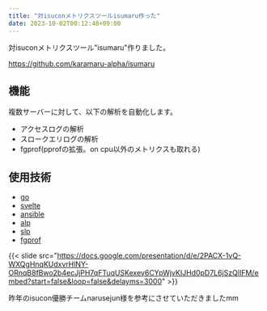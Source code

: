 ```yaml
---
title: "対isuconメトリクスツールisumaru作った"
date: 2023-10-02T00:12:48+09:00
---
```


対isuconメトリクスツール"isumaru"作りました。

<!--more-->

https://github.com/karamaru-alpha/isumaru

## 機能
複数サーバーに対して、以下の解析を自動化します。
- アクセスログの解析
- スロークエリログの解析
- fgprof(pprofの拡張。on cpu以外のメトリクスも取れる)

## 使用技術
- [go](https://github.com/golang/go)
- [svelte](https://github.com/sveltejs/svelte)
- [ansible](https://github.com/ansible/ansible)
- [alp](https://github.com/tkuchiki/alp)
- [slp](https://github.com/tkuchiki/slp)
- [fgprof](https://github.com/felixge/fgprof)

{{< slide src="https://docs.google.com/presentation/d/e/2PACX-1vQ-WXQgHnqKUdxvrHlNY-ORnqB8fBwo2b4ecJjPH7qFTuqUSKexev6CYpWjvKIJHd0pD7L6jSzQlIFM/embed?start=false&loop=false&delayms=3000" >}}

昨年のisucon優勝チームnarusejun様を参考にさせていただきましたmm
